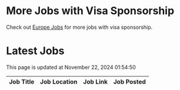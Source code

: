 # More Jobs with Visa Sponsorship

Check out [Europe Jobs](https://github.com/sureshparimi/europejobs#latest-jobs) for more jobs with visa sponsorship.

# Latest Jobs

This page is updated at November 22, 2024 01:54:50

| Job Title | Job Location | Job Link | Job Posted |
| --- | --- | --- | --- |
